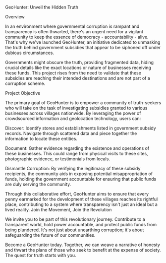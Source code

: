 GeoHunter: Unveil the Hidden Truth

Overview

In an environment where governmental corruption is rampant and transparency is often thwarted, there's an urgent need for a vigilant community to keep the essence of democracy - accountability - alive. That's why we've launched GeoHunter, an initiative dedicated to unmasking the truth behind government subsidies that appear to be siphoned off under dubious circumstances.

Governments might obscure the truth, providing fragmented data, hiding crucial details like the exact locations or nature of businesses receiving these funds. This project rises from the need to validate that these subsidies are reaching their intended destinations and are not part of a corruption scheme.

Project Objective

The primary goal of GeoHunter is to empower a community of truth-seekers who will take on the task of investigating subsidies granted to various businesses across villages nationwide. By leveraging the power of crowdsourced information and geolocation technology, users can:

Discover: Identify stores and establishments listed in government subsidy records. Navigate through scattered data and piece together the information to locate these entities.

Document: Gather evidence regarding the existence and operations of these businesses. This could range from physical visits to these sites, photographic evidence, or testimonials from locals.

Dismantle Corruption: By verifying the legitimacy of these subsidy recipients, the community aids in exposing potential misappropriation of funds, holding the government accountable for ensuring that public funds are duly serving the community.

Through this collaborative effort, GeoHunter aims to ensure that every penny earmarked for the development of these villages reaches its rightful place, contributing to a system where transparency isn't just an ideal but a lived reality.
Join the Movement, Join the Revolution

We invite you to be part of this revolutionary journey. Contribute to a transparent world, hold power accountable, and protect public funds from being plundered. It's not just about unearthing corruption; it's about safeguarding the future of our communities.

Become a GeoHunter today. Together, we can weave a narrative of honesty and thwart the plans of those who seek to benefit at the expense of society. The quest for truth starts with you.
